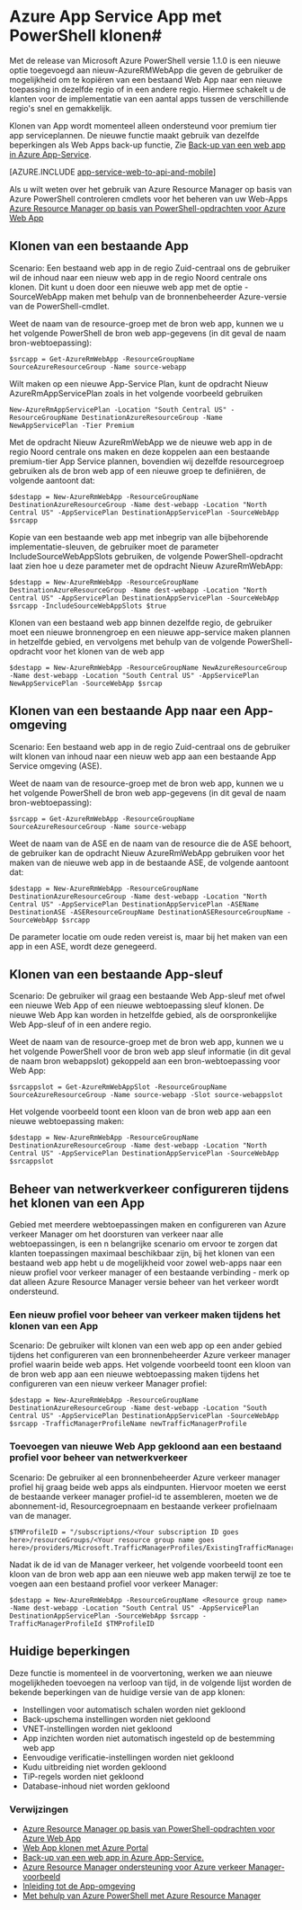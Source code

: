 <properties
    pageTitle="Web App klonen met PowerShell"
    description="Informatie over het kopiëren van uw Web Apps voor de nieuwe Web-Apps met PowerShell."
    services="app-service\web"
    documentationCenter=""
    authors="ahmedelnably"
    manager="stefsch"
    editor=""/>

<tags
    ms.service="app-service-web"
    ms.workload="web"
    ms.tgt_pltfrm="na"
    ms.devlang="na"
    ms.topic="article"
    ms.date="01/13/2016"
    ms.author="ahmedelnably"/>

# <a name="azure-app-service-app-cloning-using-powershell"></a>Azure App Service App met PowerShell klonen#

Met de release van Microsoft Azure PowerShell versie 1.1.0 is een nieuwe optie toegevoegd aan nieuw-AzureRMWebApp die geven de gebruiker de mogelijkheid om te kopiëren van een bestaand Web App naar een nieuwe toepassing in dezelfde regio of in een andere regio. Hiermee schakelt u de klanten voor de implementatie van een aantal apps tussen de verschillende regio's snel en gemakkelijk.

Klonen van App wordt momenteel alleen ondersteund voor premium tier app serviceplannen. De nieuwe functie maakt gebruik van dezelfde beperkingen als Web Apps back-up functie, Zie [Back-up van een web app in Azure App-Service](web-sites-backup.md).

[AZURE.INCLUDE [app-service-web-to-api-and-mobile](../../includes/app-service-web-to-api-and-mobile.md)] 

Als u wilt weten over het gebruik van Azure Resource Manager op basis van Azure PowerShell controleren cmdlets voor het beheren van uw Web-Apps [Azure Resource Manager op basis van PowerShell-opdrachten voor Azure Web App](app-service-web-app-azure-resource-manager-powershell.md)

## <a name="cloning-an-existing-app"></a>Klonen van een bestaande App ##

Scenario: Een bestaand web app in de regio Zuid-centraal ons de gebruiker wil de inhoud naar een nieuw web app in de regio Noord centrale ons klonen. Dit kunt u doen door een nieuwe web app met de optie - SourceWebApp maken met behulp van de bronnenbeheerder Azure-versie van de PowerShell-cmdlet.

Weet de naam van de resource-groep met de bron web app, kunnen we u het volgende PowerShell de bron web app-gegevens (in dit geval de naam bron-webtoepassing):

    $srcapp = Get-AzureRmWebApp -ResourceGroupName SourceAzureResourceGroup -Name source-webapp

Wilt maken op een nieuwe App-Service Plan, kunt de opdracht Nieuw AzureRmAppServicePlan zoals in het volgende voorbeeld gebruiken

    New-AzureRmAppServicePlan -Location "South Central US" -ResourceGroupName DestinationAzureResourceGroup -Name NewAppServicePlan -Tier Premium

Met de opdracht Nieuw AzureRmWebApp we de nieuwe web app in de regio Noord centrale ons maken en deze koppelen aan een bestaande premium-tier App Service plannen, bovendien wij dezelfde resourcegroep gebruiken als de bron web app of een nieuwe groep te definiëren, de volgende aantoont dat:

    $destapp = New-AzureRmWebApp -ResourceGroupName DestinationAzureResourceGroup -Name dest-webapp -Location "North Central US" -AppServicePlan DestinationAppServicePlan -SourceWebApp $srcapp

Kopie van een bestaande web app met inbegrip van alle bijbehorende implementatie-sleuven, de gebruiker moet de parameter IncludeSourceWebAppSlots gebruiken, de volgende PowerShell-opdracht laat zien hoe u deze parameter met de opdracht Nieuw AzureRmWebApp:

    $destapp = New-AzureRmWebApp -ResourceGroupName DestinationAzureResourceGroup -Name dest-webapp -Location "North Central US" -AppServicePlan DestinationAppServicePlan -SourceWebApp $srcapp -IncludeSourceWebAppSlots $true

Klonen van een bestaand web app binnen dezelfde regio, de gebruiker moet een nieuwe bronnengroep en een nieuwe app-service maken plannen in hetzelfde gebied, en vervolgens met behulp van de volgende PowerShell-opdracht voor het klonen van de web app

    $destapp = New-AzureRmWebApp -ResourceGroupName NewAzureResourceGroup -Name dest-webapp -Location "South Central US" -AppServicePlan NewAppServicePlan -SourceWebApp $srcap

## <a name="cloning-an-existing-app-to-an-app-service-environment"></a>Klonen van een bestaande App naar een App-omgeving ##

Scenario: Een bestaand web app in de regio Zuid-centraal ons de gebruiker wilt klonen van inhoud naar een nieuw web app aan een bestaande App Service omgeving (ASE).

Weet de naam van de resource-groep met de bron web app, kunnen we u het volgende PowerShell de bron web app-gegevens (in dit geval de naam bron-webtoepassing):

    $srcapp = Get-AzureRmWebApp -ResourceGroupName SourceAzureResourceGroup -Name source-webapp

Weet de naam van de ASE en de naam van de resource die de ASE behoort, de gebruiker kan de opdracht Nieuw AzureRmWebApp gebruiken voor het maken van de nieuwe web app in de bestaande ASE, de volgende aantoont dat:

    $destapp = New-AzureRmWebApp -ResourceGroupName DestinationAzureResourceGroup -Name dest-webapp -Location "North Central US" -AppServicePlan DestinationAppServicePlan -ASEName DestinationASE -ASEResourceGroupName DestinationASEResourceGroupName -SourceWebApp $srcapp

De parameter locatie om oude reden vereist is, maar bij het maken van een app in een ASE, wordt deze genegeerd. 

## <a name="cloning-an-existing-app-slot"></a>Klonen van een bestaande App-sleuf ##

Scenario: De gebruiker wil graag een bestaande Web App-sleuf met ofwel een nieuwe Web App of een nieuwe webtoepassing sleuf klonen. De nieuwe Web App kan worden in hetzelfde gebied, als de oorspronkelijke Web App-sleuf of in een andere regio.

Weet de naam van de resource-groep met de bron web app, kunnen we u het volgende PowerShell voor de bron web app sleuf informatie (in dit geval de naam bron webappslot) gekoppeld aan een bron-webtoepassing voor Web App:

    $srcappslot = Get-AzureRmWebAppSlot -ResourceGroupName SourceAzureResourceGroup -Name source-webapp -Slot source-webappslot

Het volgende voorbeeld toont een kloon van de bron web app aan een nieuwe webtoepassing maken:

    $destapp = New-AzureRmWebApp -ResourceGroupName DestinationAzureResourceGroup -Name dest-webapp -Location "North Central US" -AppServicePlan DestinationAppServicePlan -SourceWebApp $srcappslot

## <a name="configuring-traffic-manager-while-cloning-a-app"></a>Beheer van netwerkverkeer configureren tijdens het klonen van een App ##

Gebied met meerdere webtoepassingen maken en configureren van Azure verkeer Manager om het doorsturen van verkeer naar alle webtoepassingen, is een n belangrijke scenario om ervoor te zorgen dat klanten toepassingen maximaal beschikbaar zijn, bij het klonen van een bestaand web app hebt u de mogelijkheid voor zowel web-apps naar een nieuw profiel voor verkeer manager of een bestaande verbinding - merk op dat alleen Azure Resource Manager versie beheer van het verkeer wordt ondersteund.

### <a name="creating-a-new-traffic-manager-profile-while-cloning-a-app"></a>Een nieuw profiel voor beheer van verkeer maken tijdens het klonen van een App ###

Scenario: De gebruiker wilt klonen van een web app op een ander gebied tijdens het configureren van een bronnenbeheerder Azure verkeer manager profiel waarin beide web apps. Het volgende voorbeeld toont een kloon van de bron web app aan een nieuwe webtoepassing maken tijdens het configureren van een nieuw verkeer Manager profiel:

    $destapp = New-AzureRmWebApp -ResourceGroupName DestinationAzureResourceGroup -Name dest-webapp -Location "South Central US" -AppServicePlan DestinationAppServicePlan -SourceWebApp $srcapp -TrafficManagerProfileName newTrafficManagerProfile

### <a name="adding-new-cloned-web-app-to-an-existing-traffic-manager-profile"></a>Toevoegen van nieuwe Web App gekloond aan een bestaand profiel voor beheer van netwerkverkeer ###

Scenario: De gebruiker al een bronnenbeheerder Azure verkeer manager profiel hij graag beide web apps als eindpunten. Hiervoor moeten we eerst de bestaande verkeer manager profiel-id te assembleren, moeten we de abonnement-id, Resourcegroepnaam en bestaande verkeer profielnaam van de manager.

    $TMProfileID = "/subscriptions/<Your subscription ID goes here>/resourceGroups/<Your resource group name goes here>/providers/Microsoft.TrafficManagerProfiles/ExistingTrafficManagerProfileName"

Nadat ik de id van de Manager verkeer, het volgende voorbeeld toont een kloon van de bron web app aan een nieuwe web app maken terwijl ze toe te voegen aan een bestaand profiel voor verkeer Manager:

    $destapp = New-AzureRmWebApp -ResourceGroupName <Resource group name> -Name dest-webapp -Location "South Central US" -AppServicePlan DestinationAppServicePlan -SourceWebApp $srcapp -TrafficManagerProfileId $TMProfileID

## <a name="current-restrictions"></a>Huidige beperkingen ##

Deze functie is momenteel in de voorvertoning, werken we aan nieuwe mogelijkheden toevoegen na verloop van tijd, in de volgende lijst worden de bekende beperkingen van de huidige versie van de app klonen:

- Instellingen voor automatisch schalen worden niet gekloond
- Back-upschema instellingen worden niet gekloond
- VNET-instellingen worden niet gekloond
- App inzichten worden niet automatisch ingesteld op de bestemming web app
- Eenvoudige verificatie-instellingen worden niet gekloond
- Kudu uitbreiding niet worden gekloond
- TiP-regels worden niet gekloond
- Database-inhoud niet worden gekloond


### <a name="references"></a>Verwijzingen ###
- [Azure Resource Manager op basis van PowerShell-opdrachten voor Azure Web App](app-service-web-app-azure-resource-manager-powershell.md)
- [Web App klonen met Azure Portal](app-service-web-app-cloning-portal.md)
- [Back-up van een web app in Azure App-Service.](web-sites-backup.md)
- [Azure Resource Manager ondersteuning voor Azure verkeer Manager-voorbeeld](../../articles/traffic-manager/traffic-manager-powershell-arm.md)
- [Inleiding tot de App-omgeving](app-service-app-service-environment-intro.md)
- [Met behulp van Azure PowerShell met Azure Resource Manager](../powershell-azure-resource-manager.md)
